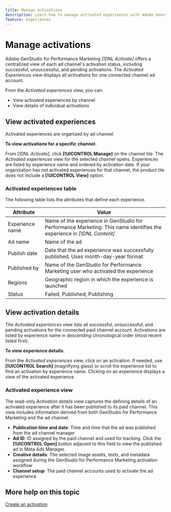 ```yaml
---
title: Manage activations
description: Learn how to manage activated experiences with Adobe Genstudio for Performance Marketing.
feature: Experiences
---
```

# Manage activations

Adobe GenStudio for Performance Marketing _[!DNL Activate]_  offers a centralized view of each ad channel's activation status, including successful, unsuccessful, and pending activations. The _Activated Experiences_ view displays all activations for one connected channel ad account.

From the _Activated experiences_ view, you can:

* View activated experiences by channel
* View details of individual activations

## View activated experiences

Activated experiences are organized by ad channel.

**To view activations for a specific channel**:

From _[!DNL Activate]_, click **[!UICONTROL Manage]** on the channel tile. The _Activated experiences_ view for the selected channel opens. Experiences are listed by experience name and ordered by activation date. If your organization has not activated experiences for that channel, the product tile does not include a **[!UICONTROL View]** option.

### Activated experiences table

The following table lists the attributes that define each experience.

| Attribute        | Value                                                                                       |
|------------------|---------------------------------------------------------------------------------------------|
| Experience name  | Name of the experience in GenStudio for Performance Marketing. This name identifies the experience in _[!DNL Content]_ |
| Ad name          | Name of the ad                                                                                        |
| Publish date     | Date that the ad experience was successfully published. Uses month-day-year format         |
| Published by     | Name of the GenStudio for Performance Marketing user who activated the experience          |
| Regions          | Geographic region in which the experience is launched     |
| Status           | Failed, Published, Publishing    |

## View activation details

The _Activated experiences_ view lists all successful, unsuccessful, and pending activations for the connected paid channel account. Activations are listed by experience name in descending chronological order (most recent listed first).

**To view experience details**:

From the _Activated experiences_ view, click on an activation. If needed, use **[!UICONTROL Search]** (magnifying glass) or scroll the experience list to find an activation by experience name. Clicking on an experience displays a view of the activated experience.

### Activated experience view

The read-only _Activation details_ view captures the defining details of an activated experience after it has been published to its paid channel. This view includes information derived from both GenStudio for Performance Marketing and the ad channel.

* **Publication time and date**: Time and time that the ad was published from the ad channel manager
* **Ad ID**: ID assigned by the paid channel and used for tracking. Click the **[!UICONTROL Open]** button adjacent to this field to view the published ad in Meta Ads Manager. 
* **Creative details**: The selected image assets, texts, and metadata assigned during the GenStudio for Performance Marketing activation workflow
* **Channel setup**: The paid channel accounts used to activate the ad experience

## More help on this topic

[Create an activation](create-activations.md)
